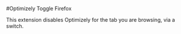 #Optimizely Toggle Firefox

This extension disables Optimizely for the tab you are browsing, via a switch.

